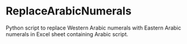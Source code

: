 # ReplaceArabicNumerals

Python script to replace Western Arabic numerals with Eastern Arabic numerals in Excel sheet containing Arabic script.
